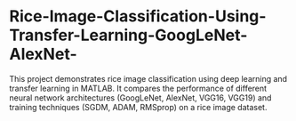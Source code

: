 # Rice-Image-Classification-Using-Transfer-Learning-GoogLeNet-AlexNet-
This project demonstrates rice image classification using deep learning and transfer learning in MATLAB. It compares the performance of different neural network architectures (GoogLeNet, AlexNet, VGG16, VGG19) and training techniques (SGDM, ADAM, RMSprop) on a rice image dataset.
